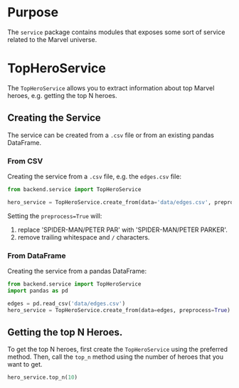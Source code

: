 # Purpose
The `service` package contains modules that exposes some sort of service related to the Marvel universe.

# TopHeroService
The `TopHeroService` allows you to extract information about top Marvel heroes, e.g. getting the top N heroes.

## Creating the Service
The service can be created from a `.csv` file or from an existing pandas DataFrame.

### From CSV
Creating the service from a `.csv` file, e.g. the `edges.csv` file:

```python
from backend.service import TopHeroService

hero_service = TopHeroService.create_from(data='data/edges.csv', preprocess=True)
```

Setting the `preprocess=True` will:
1. replace 'SPIDER-MAN/PETER PAR' with 'SPIDER-MAN/PETER PARKER'.
1. remove trailing whitespace and `/` characters.

### From DataFrame
Creating the service from a pandas DataFrame:

```python
from backend.service import TopHeroService
import pandas as pd

edges = pd.read_csv('data/edges.csv')
hero_service = TopHeroService.create_from(data=edges, preprocess=True)
```

## Getting the top N Heroes.
To get the top N heroes, first create the `TopHeroService` using the preferred method. Then, call the `top_n` method
using the number of heroes that you want to get.
```python
hero_service.top_n(10)
```